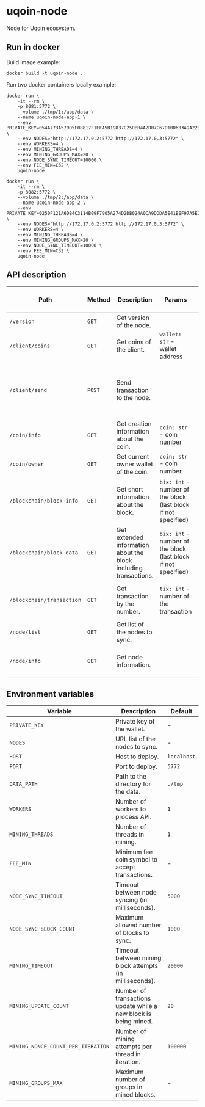 # uqoin-node

Node for Uqoin ecosystem.

## Run in docker

Build image example:

```
docker build -t uqoin-node .
```

Run two docker containers locally example:

```
docker run \
    -it --rm \
    -p 8081:5772 \
    --volume ./tmp/1:/app/data \
    --name uqoin-node-app-1 \
    --env PRIVATE_KEY=054A773A579D5F08817F1EFA5B19837C25DBB4A2D07C67D10D683A9A22B6D96A \
    --env NODES="http://172.17.0.2:5772 http://172.17.0.3:5772" \
    --env WORKERS=4 \
    --env MINING_THREADS=4 \
    --env MINING_GROUPS_MAX=20 \
    --env NODE_SYNC_TIMEOUT=10000 \
    --env FEE_MIN=C32 \
    uqoin-node

docker run \
    -it --rm \
    -p 8082:5772 \
    --volume ./tmp/2:/app/data \
    --name uqoin-node-app-2 \
    --env PRIVATE_KEY=0250F121A6DB4C3114B09F7905A274D2DB024A0CA9DDDA5E41EEF97A5E26589B \
    --env NODES="http://172.17.0.2:5772 http://172.17.0.3:5772" \
    --env WORKERS=4 \
    --env MINING_THREADS=4 \
    --env MINING_GROUPS_MAX=20 \
    --env NODE_SYNC_TIMEOUT=10000 \
    --env FEE_MIN=C32 \
    uqoin-node
```

## API description

| Path | Method | Description | Params | Input body example | Output body example |
|---|---|---|---|---|---|
| `/version` | `GET` | Get version of the node. | | | `{"version": "1.0.0"}` |
| `/client/coins` | `GET` | Get coins of the client. | `wallet: str` - wallet address | | `{35: [...], ...}` |
| `/client/send` | `POST` | Send transaction to the node. | | `[{"coin": "...", "addr": "...", "sign_r": "...", "sign_s": "..."}, ...]` | |
| `/coin/info` | `GET` | Get creation information about the coin. | `coin: str` - coin number | | `{"order": ..., "tix": ..., "bix": ...}` |
| `/coin/owner` | `GET` | Get current owner wallet of the coin. | `coin: str` - coin number | | `{"wallet": ...}` |
| `/blockchain/block-info` | `GET` | Get short information about the block. | `bix: int` - number of the block (last block if not specified) | | `{"bix": ..., "offset": ..., "hash": ...}` |
| `/blockchain/block-data` | `GET` | Get extended information about the block including transactions. | `bix: int` - number of the block (last block if not specified) | | `{"bix": ..., "block": {...}, "transactions": [...]}` |
| `/blockchain/transaction` | `GET` | Get transaction by the number. | `tix: int` - number of the transaction | | `{"coin": "...", "addr": "...", "sign_r": "...", "sign_s": "..."}` |
| `/node/list` | `GET` | Get list of the nodes to sync. | | | `[...]` |
| `/node/info` | `GET` | Get node information. | | | `{"wallet": "...", "fee": "...", "lite_mode": "..."}` |

## Environment variables

| Variable | Description | Default |
|---|---|---|
| `PRIVATE_KEY` | Private key of the wallet. | - |
| `NODES` | URL list of the nodes to sync. | - |
| `HOST` | Host to deploy. | `localhost` |
| `PORT` | Port to deploy. | `5772` |
| `DATA_PATH` | Path to the directory for the data. | `./tmp` |
| `WORKERS` | Number of workers to process API. | `1` |
| `MINING_THREADS` | Number of threads in mining. | `1` |
| `FEE_MIN` | Minimum fee coin symbol to accept transactions. | - |
| `NODE_SYNC_TIMEOUT` | Timeout between node syncing (in milliseconds). | `5000` |
| `NODE_SYNC_BLOCK_COUNT` | Maximum allowed number of blocks to sync. | `1000` |
| `MINING_TIMEOUT` | Timeout between mining block attempts (in milliseconds). | `20000` |
| `MINING_UPDATE_COUNT` | Number of transactions update while a new block is being mined. | `20` |
| `MINING_NONCE_COUNT_PER_ITERATION` | Number of mining attempts per thread in iteration. | `100000` |
| `MINING_GROUPS_MAX` | Maximum number of groups in mined blocks. | - |
